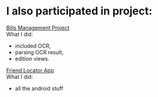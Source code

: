 # I also participated in project:

[Bills Management Project](https://github.com/gubi95/BillsManagementApp/tree/szyszka)
<br/>What I did:
- included OCR,
- parsing OCR result,
- edition views.

[Friend Locator App](https://github.com/yarlaxle/friend-localizator/tree/develop) 
<br/>What I did:
- all the android stuff

